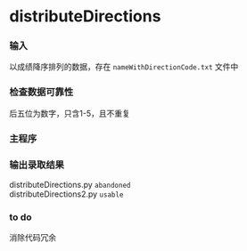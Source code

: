 # distributeDirections
### 输入
以成绩降序排列的数据，存在 `nameWithDirectionCode.txt` 文件中
### 检查数据可靠性
后五位为数字，只含1-5，且不重复
### 主程序
### 输出录取结果

distributeDirections.py `abandoned`  
distributeDirections2.py `usable`  

### to do
消除代码冗余  